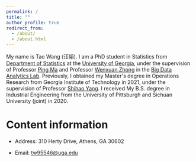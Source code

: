 ```yaml
---
permalink: /
title: ""
author_profile: true
redirect_from: 
  - /about/
  - /about.html
---
```


My name is Tao Wang (汪韬). I am a PhD student in Statistics from [Department of Statistics](https://www.stat.uga.edu/) at the [University of Georgia](https://www.uga.edu/), under the supervision of Professor [Ping Ma](https://bdalpingio.github.io/) and Professor [Wenxuan Zhong](https://zhonglabuga.github.io/) in the [Big Data Analytics Lab](https://bigdata.uga.edu/). Previously, I obtained my Master's degree in Operations Research from Georgia Institute of Technology in 2021, under the supervision of Professor [Shihao Yang](https://sites.gatech.edu/shihao-yang/students/). I received My B.S. degree in Industrial Engineering from the University of Pittsburgh and Sichuan University (joint) in 2020. 



Content information
======
* Address: 310 Herty Drive, Athens, GA 30602

* Email: tw95546@uga.edu



